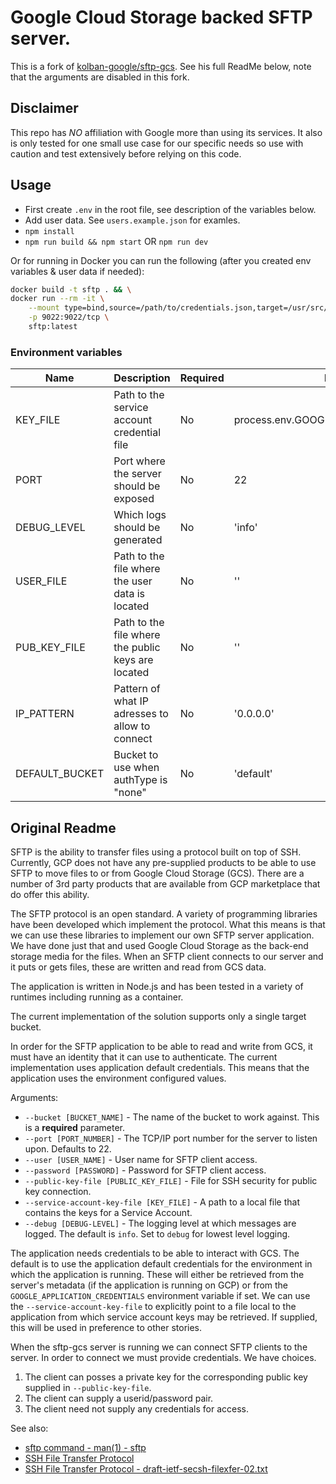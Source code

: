 # Google Cloud Storage backed SFTP server.

This is a fork of [kolban-google/sftp-gcs](https://github.com/kolban-google/sftp-gcs). See his full ReadMe below, note that the arguments are disabled in this fork.

## Disclaimer

This repo has _NO_ affiliation with Google more than using its services. It also is only tested for one small use case for our specific needs so use with caution and test extensively before relying on this code.

## Usage

-  First create `.env` in the root file, see description of the variables below.
-  Add user data. See `users.example.json` for examles.
-  `npm install`
-  `npm run build && npm start` OR `npm run dev`

Or for running in Docker you can run the following (after you created env variables & user data if needed):

```sh
docker build -t sftp . && \
docker run --rm -it \
	--mount type=bind,source=/path/to/credentials.json,target=/usr/src/app/key.json \
	-p 9022:9022/tcp \
	sftp:latest
```

### Environment variables

| Name           | Description                                        | Required | Default value                              |
| -------------- | -------------------------------------------------- | -------- | ------------------------------------------ |
| KEY_FILE       | Path to the service account credential file        | No       | process.env.GOOGLE_APPLICATION_CREDENTIALS |
| PORT           | Port where the server should be exposed            | No       | 22                                         |
| DEBUG_LEVEL    | Which logs should be generated                     | No       | 'info'                                     |
| USER_FILE      | Path to the file where the user data is located    | No       | ''                                         |
| PUB_KEY_FILE   | Path to the file where the public keys are located | No       | ''                                         |
| IP_PATTERN     | Pattern of what IP adresses to allow to connect    | No       | '0.0.0.0'                                  |
| DEFAULT_BUCKET | Bucket to use when authType is "none"              | No       | 'default'                                  |

## Original Readme

SFTP is the ability to transfer files using a protocol built on top of SSH. Currently, GCP does not have any pre-supplied products to be able to use SFTP to move files to or from Google Cloud Storage (GCS). There are a number of 3rd party products that are available from GCP marketplace that do offer this ability.

The SFTP protocol is an open standard. A variety of programming libraries have been developed which implement the protocol. What this means is that we can use these libraries to implement our own SFTP server application. We have done just that and used Google Cloud Storage as the back-end storage media for the files. When an SFTP client connects to our server and it puts or gets files, these are written and read from GCS data.

The application is written in Node.js and has been tested in a variety of runtimes including running as a container.

The current implementation of the solution supports only a single target bucket.

In order for the SFTP application to be able to read and write from GCS, it must have an identity that it can use to authenticate. The current implementation uses application default credentials. This means that the application uses the environment configured values.

Arguments:

-  `--bucket [BUCKET_NAME]` - The name of the bucket to work against. This is a **required** parameter.
-  `--port [PORT_NUMBER]` - The TCP/IP port number for the server to listen upon. Defaults to 22.
-  `--user [USER_NAME]` - User name for SFTP client access.
-  `--password [PASSWORD]` - Password for SFTP client access.
-  `--public-key-file [PUBLIC_KEY_FILE]` - File for SSH security for public key connection.
-  `--service-account-key-file [KEY_FILE]` - A path to a local file that contains the keys for a Service Account.
-  `--debug [DEBUG-LEVEL]` - The logging level at which messages are logged. The default is `info`. Set to `debug` for lowest level logging.

The application needs credentials to be able to interact with GCS. The default is to use the application default credentials for the environment in which the application is running. These will either be retrieved from the server's metadata (if the application is running on GCP) or from the `GOOGLE_APPLICATION_CREDENTIALS` environment variable if set. We can use the `--service-account-key-file` to explicitly point to a file local to the application from which service account keys may be retrieved. If supplied, this will be used in preference to other stories.

When the sftp-gcs server is running we can connect SFTP clients to the server. In order to connect we must provide credentials. We have choices.

1. The client can posses a private key for the corresponding public key supplied in `--public-key-file`.
2. The client can supply a userid/password pair.
3. The client need not supply any credentials for access.

See also:

-  [sftp command - man(1) - sftp](https://linux.die.net/man/1/sftp)
-  [SSH File Transfer Protocol](https://en.wikipedia.org/wiki/SSH_File_Transfer_Protocols)
-  [SSH File Transfer Protocol - draft-ietf-secsh-filexfer-02.txt](https://tools.ietf.org/html/draft-ietf-secsh-filexfer-02)
